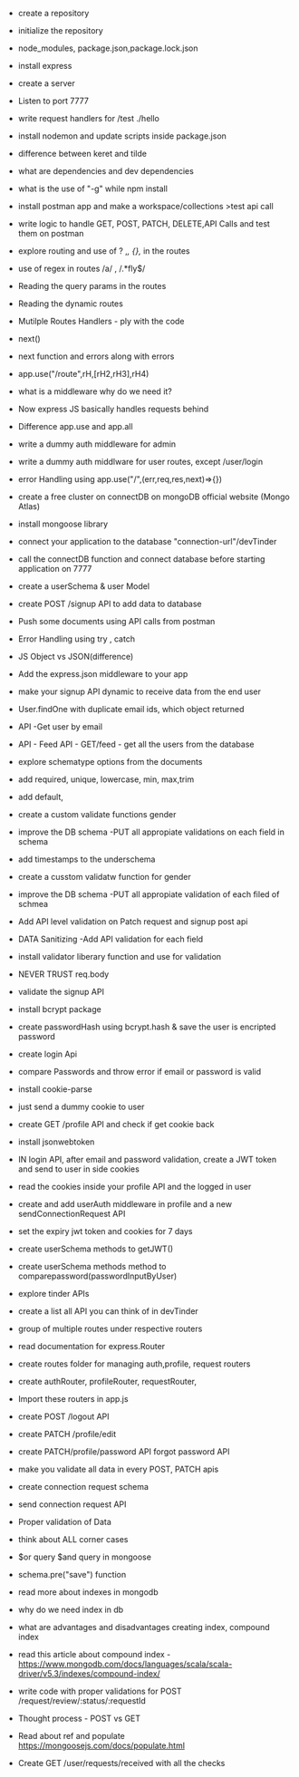 - create a repository
- initialize the repository
- node_modules, package.json,package.lock.json
- install express
- create a server
- Listen to port 7777
- write request handlers for /test ./hello
- install nodemon and update scripts inside package.json
- difference between keret and tilde
- what are dependencies and dev dependencies
- what is the use of "-g" while npm install
- install postman app and make a workspace/collections >test api call
- write logic to handle GET, POST, PATCH, DELETE,API Calls and test them on postman
- explore routing and use of ? ,_, {},_ in the routes
- use of regex in routes /a/ , /.\*fly$/
- Reading the query params in the routes
- Reading the dynamic routes

- Mutilple Routes Handlers - ply with the code
- next()
- next function and errors along with errors
- app.use("/route",rH,[rH2,rH3],rH4)
- what is a middleware why do we need it?
- Now express JS basically handles requests behind
- Difference app.use and app.all
- write a dummy auth middleware for admin
- write a dummy auth middlware for user routes, except /user/login
- error Handling using app.use("/",(err,req,res,next)=>{})

- create a free cluster on connectDB on mongoDB official website (Mongo Atlas)
- install mongoose library
- connect your application to the database "connection-url"/devTinder
- call the connectDB function and connect database before starting application on 7777

- create a userSchema & user Model
- create POST /signup API to add data to database
- Push some documents using API calls from postman
- Error Handling using try , catch

- JS Object vs JSON(difference)
- Add the express.json middleware to your app
- make your signup API dynamic to receive data from the end user
- User.findOne with duplicate email ids, which object returned
- API -Get user by email
- API - Feed API - GET/feed - get all the users from the database

- explore schematype options from the documents
- add required, unique, lowercase, min, max,trim
- add default,
- create a custom validate functions gender
- improve the DB schema -PUT all appropiate validations on each field in schema
- add timestamps to the underschema

- create a cusstom validatw function for gender
- improve the DB schema -PUT all appropiate validation of each filed of schmea
- Add API level validation on Patch request and signup post api
- DATA Sanitizing -Add API validation for each field

- install validator liberary function and use for validation
- NEVER TRUST req.body

- validate the signup API
- install bcrypt package
- create passwordHash using bcrypt.hash & save the user is encripted password
- create login Api
- compare Passwords and throw error if email or password is valid

- install cookie-parse
- just send a dummy cookie to user
- create GET /profile API and check if get cookie back
- install jsonwebtoken
- IN login API, after email and password validation, create a JWT token and send to user in side cookies
- read the cookies inside your profile API and the logged in user

- create and add userAuth middleware in profile and a new sendConnectionRequest API
- set the expiry jwt token and cookies for 7 days
- create userSchema methods to getJWT()
- create userSchema methods method to comparepassword(passwordInputByUser)

- explore tinder APIs
- create a list all API you can think of in devTinder
- group of multiple routes under respective routers
- read documentation for express.Router
- create routes folder for managing auth,profile, request routers
- create authRouter, profileRouter, requestRouter,
- Import these routers in app.js
- create POST /logout API
- create PATCH /profile/edit
- create PATCH/profile/password API forgot password API
- make you validate all data in every POST, PATCH apis

- create connection request schema
- send connection request API
- Proper validation of Data
- think about ALL corner cases
- $or query $and query in mongoose
- schema.pre("save") function
- read more about indexes in mongodb
- why do we need index in db
- what are advantages and disadvantages creating index, compound index
- read this article about compound index - https://www.mongodb.com/docs/languages/scala/scala-driver/v5.3/indexes/compound-index/

- write code with proper validations for POST /request/review/:status/:requestId
- Thought process - POST vs GET
- Read about ref and populate https://mongoosejs.com/docs/populate.html
- Create GET /user/requests/received with all the checks
